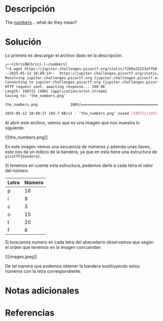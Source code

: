 # **Descripción**

The [numbers](https://jupiter.challenges.picoctf.org/static/f209a32253affb6f547a585649ba4fda/the_numbers.png)... what do they mean?
# **Solución**

Lo primero es descargar el archivo dado en la descripción.

```bash
┌──(chris㉿Chris)-[~/numbers]
└─$ wget https://jupiter.challenges.picoctf.org/static/f209a32253affb6f547a585649ba4fda/the_numbers.png
--2025-05-12 10:49:14--  https://jupiter.challenges.picoctf.org/static/f209a32253affb6f547a585649ba4fda/the_numbers.png
Resolving jupiter.challenges.picoctf.org (jupiter.challenges.picoctf.org)... 3.131.60.8
Connecting to jupiter.challenges.picoctf.org (jupiter.challenges.picoctf.org)|3.131.60.8|:443... connected.
HTTP request sent, awaiting response... 200 OK
Length: 100721 (98K) [application/octet-stream]
Saving to: ‘the_numbers.png’

the_numbers.png               100%[=================================================>]  98.36K  69.7KB/s    in 1.4s

2025-05-12 10:49:17 (69.7 KB/s) - ‘the_numbers.png’ saved [100721/100721]
```

Al abrir este archivo, vemos que es una imagen que nos muestra lo siguiente.

![[the_numbers.png]]

En este imagen vemos una secuencia de números y además unas llaves, esto nos da un indicio de la bandera, ya que en esta tiene una estructura de `picoCTF{bandera}.`

Si tenemos en cuenta esta estructura, podemos darle a cada letra el valor del número.

| Letra | Número |
| ----- | ------ |
| p     | 16     |
| i     | 9      |
| c     | 3      |
| o     | 15     |
| t     | 20     |
| f     | 6      |
Si buscamos numero es cada letra del abecedario observamos que según el orden que tenemos en la imagen concuerdan.

![[images.jpeg]]

De tal manera que podemos obtener la bandera sustituyendo estos números con la letra correspondiente.
# **Notas adicionales**


# **Referencias**